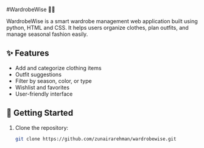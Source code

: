 #WardrobeWise 👗🧥

WardrobeWise is a smart wardrobe management web application built using python, HTML and CSS.
It helps users organize clothes, plan outfits, and manage seasonal fashion easily.

## ✨ Features
- Add and categorize clothing items
- Outfit suggestions
- Filter by season, color, or type
- Wishlist and favorites
- User-friendly interface

## 🚀 Getting Started
1. Clone the repository:
   ```bash
   git clone https://github.com/zunairarehman/wardrobewise.git
